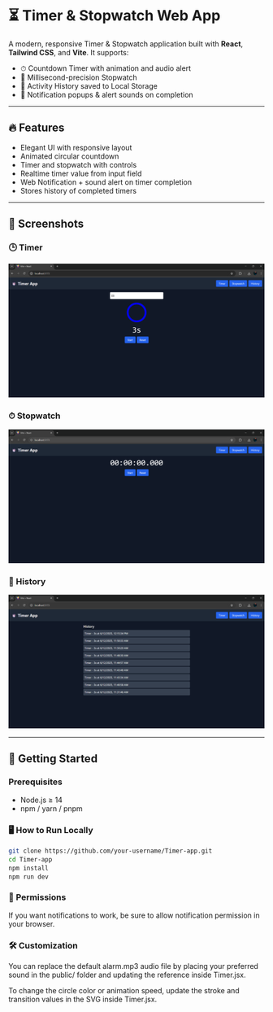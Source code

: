 # ⏳ Timer & Stopwatch Web App

A modern, responsive  Timer & Stopwatch application built with **React**, **Tailwind CSS**, and **Vite**. It supports:
- ⏱ Countdown Timer with animation and audio alert
- 🛑 Millisecond-precision Stopwatch
- 📜 Activity History saved to Local Storage
- 🔔 Notification popups & alert sounds on completion

---

## 🔥 Features

- Elegant UI with responsive layout
- Animated circular countdown
- Timer and stopwatch with controls
- Realtime timer value from input field
- Web Notification + sound alert on timer completion
- Stores history of completed timers

---

## 📸 Screenshots

### 🕒 Timer
![Timer](public/tmr.png)

### ⏱ Stopwatch
![Stopwatch](public/stpw.png)

### 📖 History 
![History](public/hstr.png)

---

## 🚀 Getting Started

### Prerequisites
- Node.js ≥ 14
- npm / yarn / pnpm

### 🖥️ How to Run Locally

```bash
git clone https://github.com/your-username/Timer-app.git
cd Timer-app
npm install
npm run dev

```
### 📢 Permissions
If you want notifications to work, be sure to allow notification permission in your browser.

### 🛠 Customization
You can replace the default alarm.mp3 audio file by placing your preferred sound in the public/ folder and updating the reference inside Timer.jsx.

To change the circle color or animation speed, update the stroke and transition values in the SVG inside Timer.jsx.






 